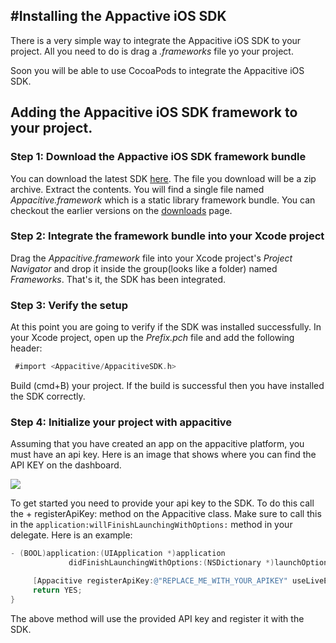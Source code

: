 #Installing the Appactive iOS SDK
----

There is a very simple way to integrate the Appacitive iOS SDK to your project. 
All you need to do is drag a *.frameworks* file yo your project. 


Soon you will be able to use CocoaPods to integrate the Appacitive iOS SDK.


## Adding the Appacitive iOS SDK framework to your project.

### Step 1: Download the Appactive iOS SDK framework bundle

You can download the latest SDK [here](http://cdn.appacitive.com/sdk/ios/v0.9.1/Appacitive.framework.zip). The file you download will be a zip archive. Extract the contents. You will  find a single file named *Appacitive.framework* which is a static library framework bundle. 
You can checkout the earlier versions on the [downloads](http://devcenter.appacitive.com/ios/downloads/) page.

### Step 2: Integrate the framework bundle into your Xcode project

Drag the *Appacitive.framework* file into your Xcode project's *Project Navigator* and drop it inside the group(looks like a folder) named *Frameworks*. That's it, the SDK has been integrated.

### Step 3: Verify the setup

At this point you are going to verify if the SDK was installed successfully. In your Xcode project, open up the *Prefix.pch* file and add the following header:

```objectivec
 #import <Appacitive/AppacitiveSDK.h> 
```

Build (cmd+B) your project. If the build is successful then you have installed the SDK correctly.

### Step 4: Initialize your project with appacitive

Assuming that you have created an app on the appacitive platform, you must have an api key. Here is an image that shows where you can find the API KEY on the dashboard.

<img src = "http://cdn.appacitive.com/devcenter/ios/gettingstarted/apikey.png" style="max-width:100%;" />

To get started you need to provide your api key to the SDK. To do this call the + registerApiKey: method on the Appacitive class. Make sure to call this in the ```application:willFinishLaunchingWithOptions:``` method in your delegate. Here is an example:

```objectivec
- (BOOL)application:(UIApplication *)application 
             didFinishLaunchingWithOptions:(NSDictionary *)launchOptions {

     [Appacitive registerApiKey:@"REPLACE_ME_WITH_YOUR_APIKEY" useLiveEnvironment:NO];
     return YES;
}
```

The above method will use the provided API key and register it with the SDK.

<!-- ----------------------------------------- -->

<!-- ## Using the CocoaPods dependency manager:
 
The following steps will show you how to integrate the Appacitive iOS SDK into your app using CococPods.

### Step 1: Install CocoaPods

We here at Appacitive really like the CocoaPods library and believe that its the right way of managing external libraries in any iOS app. Hence, we decided to add the SDK to it as a pod.

If you have not used CocoaPods before head over to [this tutorial](http://www.raywenderlich.com/12139/introduction-to-cocoapods) that explains everything you need to know about it in detail. If you don't want to spend time reading it, then follow these simple steps:

Since CocoaPods runs on [Ruby](http://www.ruby-lang.org/en/) all you need to do to install it is run the following command on a terminal.

```
$ [sudo] gem install cocoapods
```

Another handy trick is to install [appledoc](http://gentlebytes.com/appledoc/) along with CocoaPods. This will generate documentation for each library you install (pretty cool eh!). Run this on a terminal to install appledoc:$ brew install appledoc

Now that you've got CocoaPods installed you are minutes away from having the SDK integrated.

**NOTE:**
If you're using a fresh out of the box Mac with Mountain Lion/Mavericks and using Xcode from the Mac App Store, you will first need to install the *Command Line Tools* for Xcode from [here](https://developer.apple.com/downloads/index.action) Or from Xcode > Settings > Downloads > Components > Command Line Tools

CocoaPods re-uses some of the RubyGems classes. If you have a version older than 1.4.0, you will have to update RubyGems: 

```
$ gem update --system.
```

### Step 2: Add the Appacitive-iOS-SDK to your Xcode project

The SDK is open source and is available at [GitHub](https://github.com/appacitive/Appacitive-iOS-SDK).

Lets consider that you have created a project called Deals finder. Here is an image that shows the structure of the project in Finder.

<img src = "http://cdn.appacitive.com/devcenter/ios/gettingstarted/xcodeproject.png" style="max-height:100%; max-width:100%;" />

Next, fire up the terminal and navigate to the project directory. Once there run the following command: 

```
$ touch Podfile
```

This will create a new file named Podfile.
Open this file using any text editor you fancy and add the following lines to it (Don't worry you're almost done):

```
platform:ios,'6.0' pod 'Appacitive-iOS-SDK', '>1.0.0'
```

Save the file and go back to the terminal. 
Run the following command:

```
$ pod install
```

This will download and install the latest Appacitive-iOS-SDK and create and new workspace for you.
From this point forward, remember to always open the Xcode workspace instead of the project file.

### Step 3: Verify the setup

At this point you are going to verify if the SDK was installed successfully. Open the workspace that was created in the previous step and open up the *Prefix.pch* file for your project then add the following header:

```objectivec
 #import <Appacitive-iOS-SDK/AppacitiveSDK.h> 
```

Build (cmd+B) your project. If the build is successful then you have installed the SDK correctly.

### Step 4: Initialize your project with appacitive

Assuming that you have created an app on the appacitive platform, you must have an api key. Here is an image that shows where you can find the API KEY on the dashboard.

<img src = "http://cdn.appacitive.com/devcenter/ios/gettingstarted/apikey.png" style="max-height:100%; max-width:100%;" />

To get started you need to provide your api key to the SDK. To do this call the + registerApiKey: method on the Appacitive class. Make sure to call this in the ```application:willFinishLaunchingWithOptions:``` method in your delegate. Here is an example:

```objectivec
- (BOOL)application:(UIApplication *)application 
             didFinishLaunchingWithOptions:(NSDictionary *)launchOptions {

     [Appacitive registerApiKey:@"REPLACE_ME_WITH_YOUR_APIKEY" useLiveEnvironment:NO];
     return YES;
}
```

The above method will use the provided API key and register it with the SDK. -->
